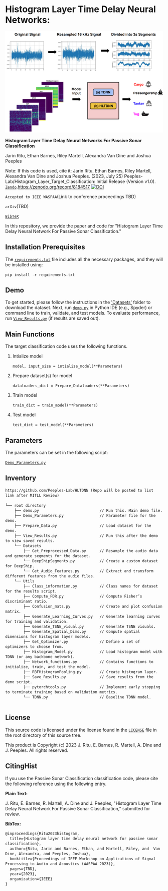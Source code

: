 # Histogram Layer Time Delay Neural Networks:
<p align="center">
  <img src="Figures/Workflow.png" alt="Workflow Diagram">
</p>


**Histogram Layer Time Delay Neural Networks For Passive Sonar Classification**

Jarin Ritu, Ethan Barnes, Riley Martell, Alexandra Van Dine and Joshua Peeples

Note: If this code is used, cite it: Jarin Ritu, Ethan Barnes, Riley Martell, Alexandra Van Dine and Joshua Peeples. (2023, July 25) Peeples-Lab/Histogram_Layer_Target_Classification: Initial Release (Version v1.0). 
[`Zendo`](https://doi.org/10.5281/zenodo.8184517).https://zenodo.org/record/8184517
[![DOI](https://zenodo.org/badge/DOI/10.5281/zenodo.8184517.svg)](https://doi.org/10.5281/zenodo.8184517)

`Accepted to IEEE WASPAA`(Link to conference proceedings TBD)

`arXiv`(TBD)

[`BibTeX`](#CitingHist)



In this repository, we provide the paper and code for "Histogram Layer Time Delay Neural Network For Passive Sonar Classification."

## Installation Prerequisites


The [`requirements.txt`](requirements.txt) file includes all the necessary packages, and they will be installed using:

   ```pip install -r requirements.txt```

## Demo

To get started, please follow the instructions in the ['Datasets'](Datasets) folder to download the dataset.
Next, run [`demo.py`](demo.py) in Python IDE (e.g., Spyder) or command line to train, validate, and test models. 
To evaluate performance,
run [`View_Results.py`](View_Results.py) (if results are saved out).

## Main Functions

The target classification code uses the following functions. 

1. Intialize model  

   ```model, input_size = intialize_model(**Parameters)```

2. Prepare dataset(s) for model
   
   ```dataloaders_dict = Prepare_Dataloaders(**Parameters)```

3. Train model 

   ```train_dict = train_model(**Parameters)```

4. Test model

   ```test_dict = test_model(**Parameters)```

## Parameters

The parameters can be set in the following script:
   
[`Demo_Parameters.py`](Demo_Parameters.py)

## Inventory

```
https://github.com/Peeples-Lab/HLTDNN (Repo will be posted to list link after MITLL Review)

└── root directory
    ├── demo.py                           // Run this. Main demo file.
    ├── Demo_Parameters.py                // Parameter file for the demo.
    ├── Prepare_Data.py                   // Load dataset for the demo. 
    ├── View_Results.py                   // Run this after the demo to view saved results. 
    └── Datasets                
        ├── Get_Preprocessed_Data.py      // Resample the audio data and generate segments for the dataset.
        └── DeepShipSegments.py           // Create a custom dataset for DeepShip.
        └── Get_Audio_Features.py         // Extract and transform different features from the audio files.
    └── Utils                     
        ├── Class_information.py          // Class names for dataset for the results script.
        ├── Compute_FDR.py                // Compute Fisher’s discriminant ratio.
        ├── Confusion_mats.py             // Create and plot confusion matrix.
        ├── Generate_Learning_Curves.py   // Generate learning curves for training and validation.
        ├── Generate_TSNE_visual.py       // Generate TSNE visuals.
        ├── Generate_Spatial_Dims.py      // Compute spatial dimensions for histogram layer models.
        ├── Get_Optimizer.py              // Define a set of optimizers to choose from.
        ├── Histogram_Model.py            // Load histogram model with TDNN (or any backbone network).
        ├── Network_functions.py          // Contains functions to initialize, train, and test the model.
        ├── RBFHistogramPooling.py        // Create histogram layer.
        ├── Save_Results.py               // Save results from the demo script.
        ├── pytorchtools.py               // Implement early stopping to terminate training based on validation metrics.
        └── TDNN.py                       // Baseline TDNN model.


```

## License

This source code is licensed under the license found in the [`LICENSE`](LICENSE) file in the root directory of this source tree.

This product is Copyright (c) 2023 J. Ritu, E. Barnes, R. Martell, A. Dine and J. Peeples. All rights reserved.

## <a name="CitingHist"></a>CitingHist

If you use the Passive Sonar Classification classification code, please cite the following reference using the following entry.

**Plain Text:**

J. Ritu, E. Barnes, R. Martell, A. Dine and J. Peeples, "Histogram Layer Time Delay Neural Network For Passive Sonar Classification," submitted for review.

**BibTex:**

```
@inproceedings{Ritu2023histogram,
  title={Histogram layer time delay neural network for passive sonar classification},
  author={Ritu, Jarin and Barnes, Ethan, and Martell, Riley, and  Van Dine, Alexandra, and Peeples, Joshua},
  booktitle={Proceedings of IEEE Workshop on Applications of Signal Processing to Audio and Acoustics (WASPAA 2023)},
  pages={TBD},
  year={2023},
  organization={IEEE}
}
```
